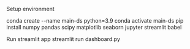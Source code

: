 Setup environment

conda create --name main-ds python=3.9
conda activate main-ds
pip install numpy pandas scipy matplotlib seaborn jupyter streamlit babel

Run streamlit app
streamlit run dashboard.py
